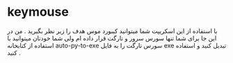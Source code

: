 # keymouse
با استفاده از این اسکریپت شما میتوانید کیبورد موس هدف را زیر نظر بگیرید . من در این جا برای شما تنها سورس سرور و تارگت قرار داده ام ولی شما خودتان میتوانید با استفاده از کتابخانه auto-py-to-exe سورس تارگت را به فایل exe تبدیل کنید و استفاده کنید .
